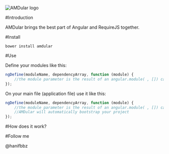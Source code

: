 ![AMDular logo](https://raw.githubusercontent.com/hanifbbz/amdular/master/AMDular-logo.png)

#Introduction

AMDular brings the best part of Angular and RequireJS together.

#Install

```shell
bower install amdular
```

#Use

Define your modules like this:

```javascript
ngDefine(moduleName, dependencyArray, function (module) {
    //the module parameter is the result of an angular.module( , []) call
});
```

On  your main file (application file) use it like this:

```javascript
ngDefine(moduleName, dependencyArray, function (module) {
    //the module parameter is the result of an angular.module( , []) call
    //AMDular will automatically bootstrap your project
});
```

#How does it work?

#Follow me

@hanifbbz

